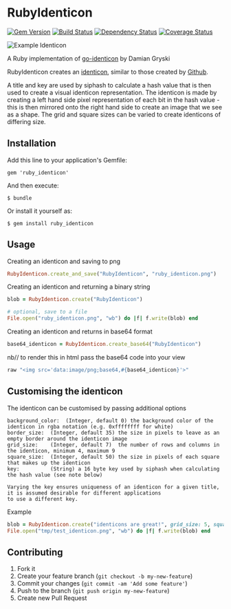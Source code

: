 # RubyIdenticon

[![Gem Version](https://badge.fury.io/rb/ruby_identicon.png)](http://badge.fury.io/rb/ruby_identicon)
[![Build Status](https://api.travis-ci.org/chrisbranson/ruby_identicon.png?branch=master)](http://travis-ci.org/chrisbranson/ruby_identicon)
[![Dependency Status](https://gemnasium.com/chrisbranson/ruby_identicon.png)](https://gemnasium.com/chrisbranson/ruby_identicon)
[![Coverage Status](https://coveralls.io/repos/chrisbranson/ruby_identicon/badge.png)](https://coveralls.io/r/chrisbranson/ruby_identicon)

![Example Identicon](https://dl.dropboxusercontent.com/u/176278/ruby_identicon.png)

A Ruby implementation of [go-identicon](https://github.com/dgryski/go-identicon) by Damian Gryski

RubyIdenticon creates an [identicon](https://en.wikipedia.org/wiki/Identicon), similar to those created by [Github](https://github.com/blog/1586-identicons).

A title and key are used by siphash to calculate a hash value that is then used to create a visual identicon representation. The identicon is made by creating a left hand side pixel representation of each bit in the hash value - this is then mirrored onto the right hand side to create an image that we see as a shape. The grid and square sizes can be varied to create identicons of differing size.

## Installation

Add this line to your application's Gemfile:

    gem 'ruby_identicon'

And then execute:

    $ bundle

Or install it yourself as:

    $ gem install ruby_identicon

## Usage

Creating an identicon and saving to png
```ruby
RubyIdenticon.create_and_save("RubyIdenticon", "ruby_identicon.png")
```

Creating an identicon and returning a binary string
```ruby
blob = RubyIdenticon.create("RubyIdenticon")

# optional, save to a file
File.open("ruby_identicon.png", "wb") do |f| f.write(blob) end
```

Creating an identicon and returns in base64 format
```ruby
base64_identicon = RubyIdenticon.create_base64("RubyIdenticon")
```    
nb// to render this in html pass the base64 code into your view
```ruby  
raw "<img src='data:image/png;base64,#{base64_identicon}'>"
```

## Customising the identicon

The identicon can be customised by passing additional options

    background_color:  (Integer, default 0) the background color of the identicon in rgba notation (e.g. 0xffffffff for white)
    border_size:  (Integer, default 35) the size in pixels to leave as an empty border around the identicon image
    grid_size:    (Integer, default 7)  the number of rows and columns in the identicon, minimum 4, maximum 9
    square_size:  (Integer, default 50) the size in pixels of each square that makes up the identicon
    key:          (String) a 16 byte key used by siphash when calculating the hash value (see note below)

    Varying the key ensures uniqueness of an identicon for a given title, it is assumed desirable for different applications
    to use a different key.

Example
```ruby
blob = RubyIdenticon.create("identicons are great!", grid_size: 5, square_size: 70, background_color: 0xf0f0f0ff, key: "1234567890123456")
File.open("tmp/test_identicon.png", "wb") do |f| f.write(blob) end
 ```
## Contributing

1. Fork it
2. Create your feature branch (`git checkout -b my-new-feature`)
3. Commit your changes (`git commit -am 'Add some feature'`)
4. Push to the branch (`git push origin my-new-feature`)
5. Create new Pull Request
